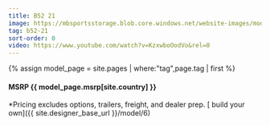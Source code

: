 ```yaml
---
title: B52 21
image: https://mbsportsstorage.blob.core.windows.net/website-images/model-gallery/2018/b21/2018-b21-09.jpg
tag: b52-21
sort-order: 0
video: https://www.youtube.com/watch?v=KzxwboOodVo&rel=0
---
```

{% assign model_page = site.pages | where:"tag",page.tag | first %}
#### MSRP {{ model_page.msrp[site.country] }} ####

*Pricing excludes options, trailers, freight, and dealer prep.
[ build your own]({{ site.designer_base_url }}/model/6)
